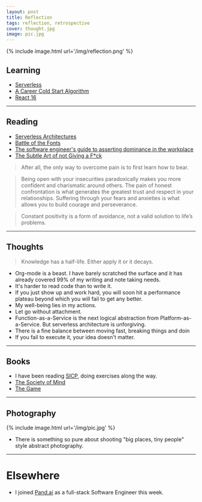 ```yaml
---
layout: post
title: Reflection
tags: reflection, retrospective
cover: thought.jpg
image: pic.jpg
---
```


{% include image.html url='/img/reflection.png' %}

## Learning
- [Serverless](https://serverless.com/ "Serverless") 
- [A Career Cold Start Algorithm](http://boz.com/articles/career-cold-start.html "A Career Cold Start Algorithm")
- [React 16](https://code.facebook.com/posts/1716776591680069/react-16-a-look-inside-an-api-compatible-rewrite-of-our-frontend-ui-library/ "React 16")  

-------------------------------------------------------------------------------
## Reading
- [Serverless Architectures](https://martinfowler.com/articles/serverless.html "Serverless Architectures")
- [Battle of the Fonts](https://frontiermyanmar.net/en/features/battle-of-the-fonts "Battle of the Fonts")
- [The software engineer's guide to asserting dominance in the workplace](https://medium.com/feature-creep/the-software-engineer-s-guide-to-asserting-office-dominance-ddea7b598df7 "The software engineer's guide to asserting dominance in the workplace") 
- [The Subtle Art of not Giving a F\*ck](https://www.goodreads.com/book/show/29965800-the-subtle-art-of-not-giving-a-f-ck "The Subtle Art of not Giving a F*ck")  

> After all, the only way to overcome pain is to first learn how to bear.

> Being open with your insecurities paradoxically makes you more confident and charismatic around others. The pain of honest confrontation is what generates the greatest trust and respect in your relationships. Suffering through your fears and anxieties is what allows you to build courage and perseverance.

> Constant positivity is a form of avoidance, not a valid solution to life’s problems.

-------------------------------------------------------------------------------
## Thoughts


> Knowledge has a half-life. Either apply it or it decays.

- Org-mode is a beast. I have barely scratched the surface and it has already covered 99% of my writing and note taking needs.
- It's harder to read code than to write it.
- If you just show up and work hard, you will soon hit a performance plateau beyond which you will fail to get any better.
- My well-being lies in my actions.
- Let go without attachment.
- Function-as-a-Service is the next logical abstraction from Platform-as-a-Service. But serverless architecture is unforgiving.
- There is a fine balance between moving fast, breaking things and doin
- If you fail to execute it, your idea doesn't matter.

-------------------------------------------------------------------------------

## Books
- I have been reading [SICP](https://www.goodreads.com/book/show/43713.Structure_and_Interpretation_of_Computer_Programs), doing exercises along the way.
- [The Society of Mind](https://www.goodreads.com/book/show/326790.The_Society_of_Mind "The Society of Mind") 
- [The Game](https://www.goodreads.com/book/show/18652727-the-game "The Game")  

-------------------------------------------------------------------------------

## Photography
{% include image.html url='/img/pic.jpg' %}
- There is something so pure about shooting "big places, tiny people" style abstract photography.

-------------------------------------------------------------------------------

# Elsewhere
- I joined [Pand.ai](https://pand.ai) as a full-stack Software Engineer this week.

